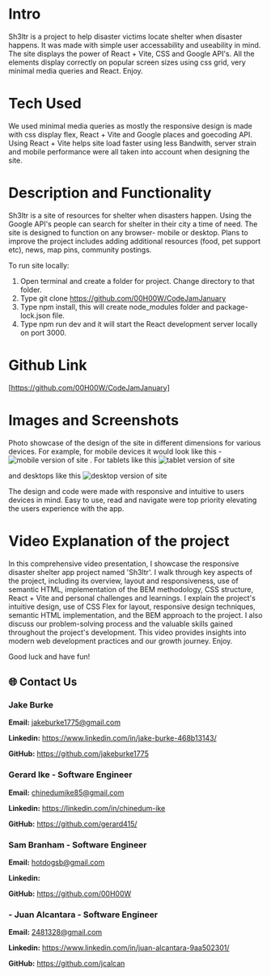 # Intro

Sh3ltr is a project to help disaster victims locate shelter when disaster happens. It was made with simple user accessability and useability in mind. The site displays the power of React + Vite, CSS and Google API's. All the elements display correctly on popular screen sizes using css grid, very minimal media queries and React. Enjoy.

# Tech Used

We used minimal media queries as mostly the responsive design is made with css display flex, React + Vite and Google places and goecoding API. Using React + Vite helps site load faster using less Bandwith, server strain and mobile performance were all taken into account when designing the site.

# Description and Functionality

Sh3ltr is a site of resources for shelter when disasters happen. Using the Google API's people can search for shelter in their city a time of need. The site is designed to function on any browser- mobile or desktop. Plans to improve the project includes adding additional resources (food, pet support etc), news, map pins, community postings.

To run site locally:

1. Open terminal and create a folder for project. Change directory to that folder.
2. Type git clone https://github.com/00H00W/CodeJamJanuary
3. Type npm install, this will create node_modules folder and package-lock.json file.
4. Type npm run dev and it will start the React development server locally on port 3000.

# Github Link

[https://github.com/00H00W/CodeJamJanuary]

# Images and Screenshots

Photo showcase of the design of the site in different dimensions for various devices. For example, for mobile devices it would look like this -
![mobile version of site](src/assets/shelter_site_mobile.jpg)
. For tablets like this
![tablet version of site](src/assets/shelter_site_tablets.jpg)

and desktops like this
![desktop version of site](src/assets/shelter_site_desktop.jpg)

The design and code were made with responsive and intuitive to users devices in mind. Easy to use, read and navigate were top priority elevating the users experience with the app.

# Video Explanation of the project

In this comprehensive video presentation, I showcase the responsive disaster shelter app project named 'Sh3ltr'. I walk through key aspects of the project, including its overview, layout and responsiveness, use of semantic HTML, implementation of the BEM methodology, CSS structure, React + Vite and personal challenges and learnings. I explain the project's intuitive design, use of CSS Flex for layout, responsive design techniques, semantic HTML implementation, and the BEM approach to the project. I also discuss our problem-solving process and the valuable skills gained throughout the project's development. This video provides insights into modern web development practices and our growth journey. Enjoy.

Good luck and have fun!

## 🌐 Contact Us

### Jake Burke

**Email:** jakeburke1775@gmail.com

**Linkedin:** https://www.linkedin.com/in/jake-burke-468b13143/

**GitHub:** https://github.com/jakeburke1775

### Gerard Ike - Software Engineer

**Email:** chinedumike85@gmail.com

**Linkedin:** https://linkedin.com/in/chinedum-ike

**GitHub:** https://github.com/gerard415/

### Sam Branham - Software Engineer

**Email:** hotdogsb@gmail.com

**Linkedin:**

**GitHub:** https://github.com/00H00W

### - Juan Alcantara - Software Engineer

**Email:** 2481328@gmail.com

**Linkedin:** https://www.linkedin.com/in/juan-alcantara-9aa502301/

**GitHub:** https://github.com/jcalcan